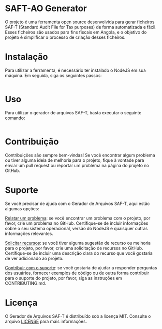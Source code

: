 # SAFT-AO Generator

O projeto é uma ferramenta open source desenvolvida para gerar ficheiros SAF-T (Standard Audit File for Tax purposes) de forma automatizada e fácil. Esses ficheiros são usados para fins fiscais em Angola, e o objetivo do projeto é simplificar o processo de criação desses ficheiros.

# Instalação

Para utilizar a ferramenta, é necessário ter instalado o NodeJS em sua máquina. Em seguida, siga os seguintes passos:

```

```

# Uso

Para utilizar o gerador de arquivos SAF-T, basta executar o seguinte comando:

```

```

# Contribuição

Contribuições são sempre bem-vindas! Se você encontrar algum problema ou tiver alguma ideia de melhoria para o projeto, fique à vontade para enviar um pull request ou reportar um problema na página do projeto no GitHub.

# Suporte

Se você precisar de ajuda com o Gerador de Arquivos SAF-T, aqui estão algumas opções:

[Relatar um problema](https://github.com/PEAL-26/gerador-ficheiro-saf-t-ao/issues): se você encontrar um problema com o projeto, por favor, crie um problema no GitHub. Certifique-se de incluir informações sobre o seu sistema operacional, versão do NodeJS e quaisquer outras informações relevantes.

[Solicitar recursos](https://github.com/PEAL-26/gerador-ficheiro-saf-t-ao/issues): se você tiver alguma sugestão de recurso ou melhoria para o projeto, por favor, crie uma solicitação de recursos no GitHub. Certifique-se de incluir uma descrição clara do recurso que você gostaria de ver adicionado ao projeto.

[Contribuir com o suporte](CONTRIBUTING.md): se você gostaria de ajudar a responder perguntas dos usuários, fornecer exemplos de código ou de outra forma contribuir para o suporte do projeto, por favor, siga as instruções em CONTRIBUTING.md.

# Licença

O Gerador de Arquivos SAF-T é distribuído sob a licença MIT. Consulte o arquivo [LICENSE](LICENSE.txt) para mais informações.

